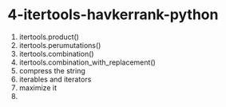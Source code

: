 # 4-itertools-havkerrank-python

 1) itertools.product()
 2) itertools.perumutations()
 3) itertools.combination()
 4) itertools.combination_with_replacement()
 5) compress the string 
 6) iterables and iterators
 7) maximize it
 8) 
